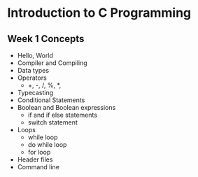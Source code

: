 # Introduction to C Programming

## Week 1 Concepts
- Hello, World
- Compiler and Compiling
- Data types
- Operators
  - +, -, /, %, *,
- Typecasting
- Conditional Statements
- Boolean and Boolean expressions
  - if and if else statements
  - switch statement
- Loops
  - while loop
  - do while loop
  - for loop
- Header files
- Command line
